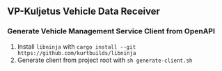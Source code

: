 ## VP-Kuljetus Vehicle Data Receiver
### Generate Vehicle Management Service Client from OpenAPI
1. Install `libninja` with `cargo install --git https://github.com/kurtbuilds/libninja`
2. Generate client from project root with `sh generate-client.sh`
